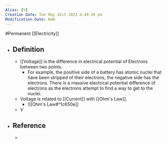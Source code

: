 ```yaml
---
Alias: [V]
Creation Date: Tue May 31st 2022 4:49:38 pm 
Modification Date: NaN
---
```

#Permanent [[Electricity]]

- ## Definition
	- [[Voltage]] is the difference in electrical potential of Electrons between two points.
		- For example, the positive side of a battery has atomic nuclei that have been stripped of their electrons, the negative side has the electrons. There is a massive electrical potential difference of electrons as the electrons attempt to find a way to get to the nuclei.
	- Voltage is related to [[Current]] with [[Ohm's Law]].
		- ![[Ohm's Law#^1c650e]]
	- $V$
- ## Reference
	- 